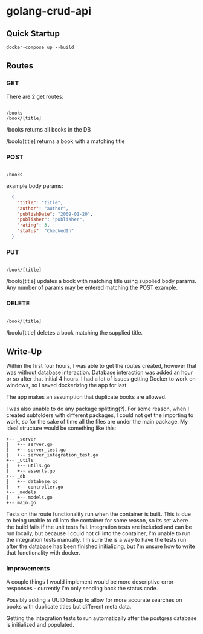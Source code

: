 # golang-crud-api

## Quick Startup

```shell
docker-compose up --build

```

## Routes

### GET

There are 2 get routes:

```text

/books 
/book/[title]
```

/books returns all books in the DB

/book/[title] returns a book with a matching title

### POST

```text

/books
```

example body params:

```json
  {
    "title": "title",
    "author": "author",
    "publishDate": "2009-01-20",
    "publisher": "publisher",
    "rating": 3,
    "status": "CheckedIn"
  }
```

### PUT

```text

/book/[title]
```

/book/[title] updates a book with matching title using supplied body params. Any number of params may be entered matching the POST example.

### DELETE

```text

/book/[title]
```

/book/[title] deletes a book matching the supplied title.

## Write-Up

Within the first four hours, I was able to get the routes created, however that was without database interaction. Database interaction was added an hour or so after that initial 4 hours. I had a lot of issues getting Docker to work on windows, so I saved dockerizing the app for last.

The app makes an assumption that duplicate books are allowed.

I was also unable to do any package splitting(?). For some reason, when I created subfolders with different packages, I could not get the importing to work, so for the sake of time all the files are under the main package. My ideal structure would be something like this:

```text
+-- _server
|   +-- server.go
|   +-- server_test.go
|   +-- server_integration_test.go
+-- _utils
|   +-- utils.go
|   +-- asserts.go
+-- _db
|   +-- database.go
|   +-- controller.go
+-- _models
|   +-- models.go
+-- main.go
```

Tests on the route functionality run when the container is built. This is due to being unable to cli into the container for some reason, so its set where the build fails if the unit tests fail. Integration tests are included and can be run locally, but because I could not cli into the container, I'm unable to run the integration tests manually. I'm sure the is a way to have the tests run after the database has been finished initializing, but I'm unsure how to write that functionality with docker.

### Improvements

A couple things I would implement would be more descriptive error responses - currently I'm only sending back the status code.

Possibly adding a UUID lookup to allow for more accurate searches on books with duplicate titles but different meta data.

Getting the integration tests to run automatically after the postgres database is initialized and populated.
